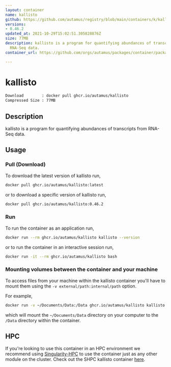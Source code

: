 ```yaml
---
layout: container
name: kallisto
github: https://github.com/autamus/registry/blob/main/containers/k/kallisto/spack.yaml
versions:
- 0.46.2
updated_at: 2021-10-29T15:02:51.305828876Z
size: 77MB
description: kallisto is a program for quantifying abundances of transcripts from
  RNA-Seq data.
container_url: https://github.com/orgs/autamus/packages/container/package/kallisto

---
```

# kallisto
```bash 
Download        : docker pull ghcr.io/autamus/kallisto
Compressed Size : 77MB
```

## Description
kallisto is a program for quantifying abundances of transcripts from RNA-Seq data.

## Usage
### Pull (Download)
To download the latest version of kallisto run,

```bash
docker pull ghcr.io/autamus/kallisto:latest
```

or to download a specific version of kallisto run,

```bash
docker pull ghcr.io/autamus/kallisto:0.46.2
```
### Run
To run the container as an application run,
```bash
docker run --rm ghcr.io/autamus/kallisto kallisto --version
```

or to run the container in an interactive session run,
```bash
docker run -it --rm ghcr.io/autamus/kallisto bash
```

### Mounting volumes between the container and your machine
To access files from your machine within the kallisto container you'll have to mount them using the `-v external/path:internal/path` option.

For example,
```bash
docker run -v ~/Documents/Data:/Data ghcr.io/autamus/kallisto kallisto /Data/myData.csv
```
which will mount the `~/Documents/Data` directory on your computer to the `/Data` directory within the container.

## HPC
If you're looking to use this container in an HPC environment we recommend using [Singularity-HPC](https://singularity-hpc.readthedocs.io) to use the container just as any other module on the cluster. Check out the SHPC kallisto container [here](https://singularityhub.github.io/singularity-hpc/r/ghcr.io-autamus-kallisto/).